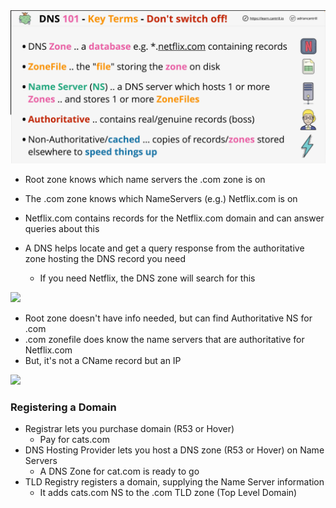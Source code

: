 <img src="./images/DNS-a.jpg"/>

* Root zone knows which name servers the .com zone is on
* The .com zone knows which NameServers (e.g.) Netflix.com is on
* Netflix.com contains records for the Netflix.com domain and can answer queries about this

* A DNS helps locate and get a query response from the authoritative zone hosting the DNS record you need
  * If you need Netflix, the DNS zone will search for this

<img src="./images/DNS-b.jpg"/>


* Root zone doesn't have info needed, but can find Authoritative NS for .com
* .com zonefile does know the name servers that are authoritative for Netflix.com
* But, it's not a CName record but an IP

<img src="./images/DNS-c.jpg"/>


### Registering a Domain

* Registrar lets you purchase domain (R53 or Hover)
  * Pay for cats.com
* DNS Hosting Provider lets you host a DNS zone (R53 or Hover) on Name Servers
  * A DNS Zone for cat.com is ready to go
* TLD Registry registers a domain, supplying the Name Server information
  * It adds cats.com NS to the .com TLD zone (Top Level Domain)
